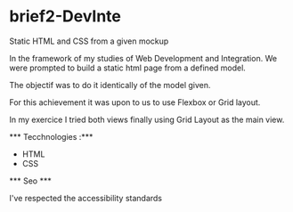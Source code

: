 # brief2-DevInte
Static HTML and CSS from a given mockup

In the framework of my studies of Web Development and Integration. We were prompted to build a static html page from a defined model.

The objectif was to do it identically of the model given.

For this achievement it was upon to us to use Flexbox or Grid layout.

In my exercice I tried both views finally using Grid Layout as the main view.

*** Tecchnologies :***
- HTML
- CSS

*** Seo ***

I've respected the accessibility standards
